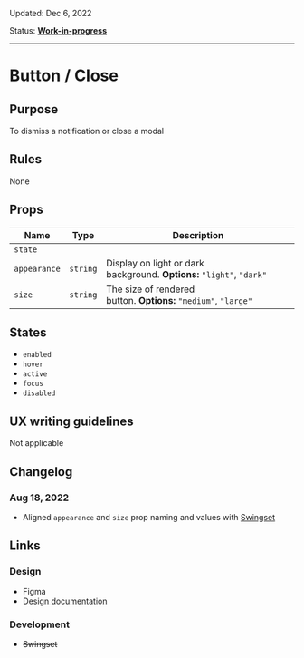Updated: Dec 6, 2022

Status: **[Work-in-progress](https://hashicorp-wpl-documentation.vercel.app/guides/can-i-use)**


---

# Button / Close

## Purpose

To dismiss a notification or close a modal

## Rules

None

## Props

| Name | Type | Description |
|----|----|----|
| `state` |    |    |
| `appearance` | `string` | Display on light or dark background. **Options:** `"light"`, `"dark"` |
| `size` | `string` | The size of rendered button. **Options:** `"medium"`, `"large"` |

## States

* `enabled`
* `hover`
* `active`
* `focus`
* `disabled`

## UX writing guidelines

Not applicable

## Changelog

### Aug 18, 2022

* Aligned `appearance` and `size` prop naming and values with [Swingset](https://react-components.vercel.app/components/closebutton)

## Links

### Design

* Figma
* [Design documentation](https://hashicorp-wpl-documentation.vercel.app/components/button/close)

### Development

* ~~Swingset~~


